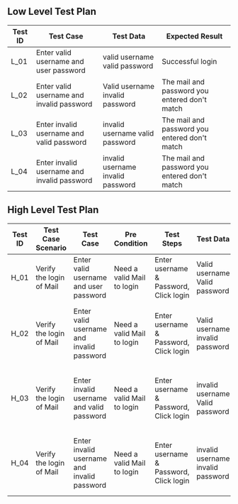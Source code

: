 ## Low Level Test Plan
|**Test ID**|**Test Case**|**Test Data**|**Expected Result**|
|----|----|----|---|
|L_01|Enter valid username and user password|valid username valid password|Successful login|
|L_02|Enter valid username and invalid password|Valid username invalid password|The mail and password you entered don't match|
|L_03|Enter invalid username and valid password|invalid username valid password|The mail and password you entered don't match|
|L_04|Enter invalid username and invalid password|invalid username invalid password|The mail and password you entered don't match|


##  High Level Test Plan

|**Test ID**|**Test Case Scenario**|**Test Case**|**Pre Condition**|**Test Steps**|**Test Data**|**Expected Results**|
|----|----|----|----|----|----|----|
|H_01|Verify the login of Mail|Enter valid username and user password| Need a valid Mail to login|Enter username & Password, Click login|Valid username Valid password|Successful login|
|H_02|Verify the login of Mail|Enter valid username and invalid password|Need a valid Mail to login|Enter username & Password, Click login|Valid username invalid password|The mail and password you entered don't match|
|H_03|Verify the login of Mail|Enter invalid username and valid password|Need a valid Mail to login|Enter username & Password, Click login|invalid username Valid password|The mail and password you entered don't match|
|H_04|Verify the login of Mail|Enter invalid username and invalid password|Need a valid Mail to login|Enter username & Password, Click login|invalid username invalid password|The mail and password you entered don't match|

